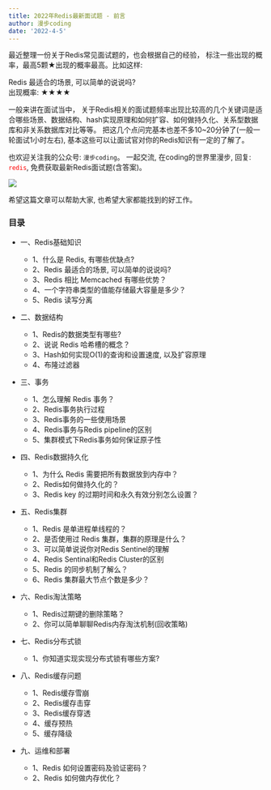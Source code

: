 ```yaml
---
title: 2022年Redis最新面试题 - 前言
author: 漫步coding
date: '2022-4-5'
---
```



最近整理一份关于Redis常见面试题的，也会根据自己的经验， 标注一些出现的概率，最高5颗★出现的概率最高。比如这样:

Redis 最适合的场景, 可以简单的说说吗?   
出现概率: ★★★★


一般来讲在面试当中， 关于Redis相关的面试题频率出现比较高的几个关键词是适合哪些场景、数据结构、hash实现原理和如何扩容、如何做持久化、关系型数据库和非关系数据库对比等等。 把这几个点问完基本也差不多10~20分钟了(一般一轮面试1小时左右), 基本这些可以让面试官对你的Redis知识有一定的了解了。


也欢迎关注我的公众号: `漫步coding`。 一起交流, 在coding的世界里漫步, 回复: <font color=#FF000 >`redis`</font>, 免费获取最新Redis面试题(含答案)。

![](https://images.xiaozhuanlan.com/uploads/photo/2022/5cb0c91e-fd83-4a04-8df6-65fb602b3834.png)

希望这篇文章可以帮助大家, 也希望大家都能找到的好工作。


### 目录

- 一、Redis基础知识
  - 1、什么是 Redis, 有哪些优缺点?
  - 2、Redis 最适合的场景, 可以简单的说说吗?
  - 3、Redis 相比 Memcached 有哪些优势？
  - 4、一个字符串类型的值能存储最大容量是多少？
  - 5、Redis 读写分离
- 二、数据结构
  - 1、Redis的数据类型有哪些?
  - 2、说说 Redis 哈希槽的概念？
  - 3、Hash如何实现O(1)的查询和设置速度, 以及扩容原理
  - 4、布隆过滤器
- 三、事务
  - 1、怎么理解 Redis 事务？
  - 2、Redis事务执行过程
  - 3、Redis事务的一些使用场景
  - 4、Redis事务与Redis pipeline的区别
  - 5、集群模式下Redis事务如何保证原子性
- 四、Redis数据持久化
  - 1、为什么 Redis 需要把所有数据放到内存中？
  - 2、Redis如何做持久化的？
  - 3、Redis key 的过期时间和永久有效分别怎么设置？

- 五、Redis集群
  - 1、Redis 是单进程单线程的？
  - 2、是否使用过 Redis 集群，集群的原理是什么？
  - 3、可以简单说说你对Redis Sentinel的理解
  - 4、Redis Sentinal和Redis Cluster的区别
  - 5、Redis 的同步机制了解么？
  - 6、Redis 集群最大节点个数是多少？
- 六、Redis淘汰策略
  - 1、Redis过期键的删除策略？
  - 2、你可以简单聊聊Redis内存淘汰机制(回收策略)
- 七、Redis分布式锁
  - 1、你知道实现实现分布式锁有哪些方案?
- 八、Redis缓存问题
  - 1、Redis缓存雪崩
  - 2、Redis缓存击穿
  - 3、Redis缓存穿透
  - 4、缓存预热
  - 5、缓存降级
- 九、运维和部署
  - 1、Redis 如何设置密码及验证密码？
  - 2、Redis 如何做内存优化？